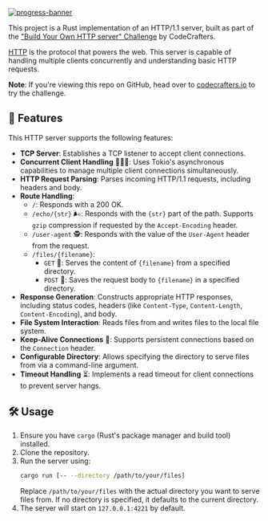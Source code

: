 [![progress-banner](https://backend.codecrafters.io/progress/http-server/e514ff45-2818-4684-b219-6e26461f0551)](https://app.codecrafters.io/users/codecrafters-bot?r=2qF)

This project is a Rust implementation of an HTTP/1.1 server, built as part of the ["Build Your Own HTTP server" Challenge](https://app.codecrafters.io/courses/http-server/overview) by CodeCrafters.

[HTTP](https://en.wikipedia.org/wiki/Hypertext_Transfer_Protocol) is the
protocol that powers the web. This server is capable of handling multiple clients concurrently and understanding basic HTTP requests.

**Note**: If you're viewing this repo on GitHub, head over to
[codecrafters.io](https://codecrafters.io) to try the challenge.

## 🚀 Features

This HTTP server supports the following features:
*   **TCP Server**: Establishes a TCP listener to accept client connections.
*   **Concurrent Client Handling** 🧑‍🤝‍🧑: Uses Tokio's asynchronous capabilities to manage multiple client connections simultaneously.
*   **HTTP Request Parsing**: Parses incoming HTTP/1.1 requests, including headers and body.
*   **Route Handling**:
    *   `/`: Responds with a 200 OK.
    *   `/echo/{str}` 🌬️: Responds with the `{str}` part of the path. Supports `gzip` compression if requested by the `Accept-Encoding` header.
    *   `/user-agent` 🕵️: Responds with the value of the `User-Agent` header from the request.
    *   `/files/{filename}`:
        *   `GET` 📄: Serves the content of `{filename}` from a specified directory.
        *   `POST` 💾: Saves the request body to `{filename}` in a specified directory.
*   **Response Generation**: Constructs appropriate HTTP responses, including status codes, headers (like `Content-Type`, `Content-Length`, `Content-Encoding`), and body.
*   **File System Interaction**: Reads files from and writes files to the local file system.
*   **Keep-Alive Connections** 🔄: Supports persistent connections based on the `Connection` header.
*   **Configurable Directory**: Allows specifying the directory to serve files from via a command-line argument.
*   **Timeout Handling** ⏳: Implements a read timeout for client connections to prevent server hangs.

## 🛠️ Usage

1.  Ensure you have `cargo` (Rust's package manager and build tool) installed.
2.  Clone the repository.
3.  Run the server using:
    ```sh
    cargo run [-- --directory /path/to/your/files]
    ```
    Replace `/path/to/your/files` with the actual directory you want to serve files from. If no directory is specified, it defaults to the current directory.
4.  The server will start on `127.0.0.1:4221` by default.
